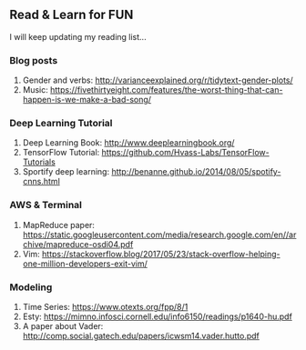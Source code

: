 
## Read & Learn for FUN

I will keep updating my reading list...

### Blog posts 
1. Gender and verbs: http://varianceexplained.org/r/tidytext-gender-plots/
2. Music: https://fivethirtyeight.com/features/the-worst-thing-that-can-happen-is-we-make-a-bad-song/

### Deep Learning Tutorial
1. Deep Learning Book: http://www.deeplearningbook.org/
2. TensorFlow Tutorial: https://github.com/Hvass-Labs/TensorFlow-Tutorials
3. Sportify deep learning: http://benanne.github.io/2014/08/05/spotify-cnns.html

### AWS & Terminal
1. MapReduce paper: https://static.googleusercontent.com/media/research.google.com/en//archive/mapreduce-osdi04.pdf
2. Vim: https://stackoverflow.blog/2017/05/23/stack-overflow-helping-one-million-developers-exit-vim/


### Modeling
1. Time Series: https://www.otexts.org/fpp/8/1
2. Esty: https://mimno.infosci.cornell.edu/info6150/readings/p1640-hu.pdf
3. A paper about Vader: http://comp.social.gatech.edu/papers/icwsm14.vader.hutto.pdf
